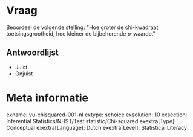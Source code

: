 Vraag
========
Beoordeel de volgende stelling: "Hoe groter de chi-kwadraat toetsingsgrootheid, hoe kleiner de bijbehorende *p*-waarde."

Antwoordlijst
----------
* Juist
* Onjuist

Meta informatie
================
exname: vu-chisquared-001-nl
extype: schoice
exsolution: 10
exsection: Inferential Statistics/NHST/Test statistic/Chi-squared
exextra[Type]: Conceptual
exextra[Language]: Dutch
exextra[Level]: Statistical Literacy